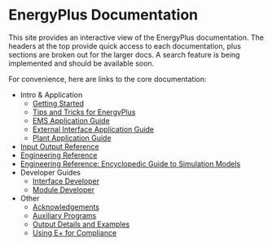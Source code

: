 # EnergyPlus Documentation

This site provides an interactive view of the EnergyPlus documentation.  The headers at the top provide quick access to each documentation, plus sections are broken out for the larger docs.  A search feature is being implemented and should be available soon.

For convenience, here are links to the core documentation:

* Intro & Application
    * [Getting Started](GettingStarted/GettingStarted.md)
    * [Tips and Tricks for EnergyPlus](Tips_and_Tricks_Using_EnergyPlus/Tips_and_Tricks_Using_EnergyPlus.md)
    * [EMS Application Guide](EMS_Application_Guide/EMS_Application_Guide.md)
    * [External Interface Application Guide](ExternalInterfaces_Application_Guide/ExternalInterfaces_Application_Guide.md)
    * [Plant Application Guide](PlantApplicationGuide/PlantApplicationGuide.md)
* [Input Output Reference](InputOutputReference/01-Page1.md)
* [Engineering Reference](EngineeringReference/01-Overview.md)
* [Engineering Reference: Encyclopedic Guide to Simulation Models](EngineeringReference/13-EncyclopaedicRefs.md)
* Developer Guides
    * [Interface Developer](InterfaceDeveloper/InterfaceDeveloper.md)
    * [Module Developer](ModuleDeveloper/ModuleDeveloper.md)
* Other
    * [Acknowledgements](Acknowledgements/Acknowledgments.md)
    * [Auxiliary Programs](AuxiliaryPrograms/AuxiliaryPrograms.md)
    * [Output Details and Examples](OutputDetailsAndExamples/OutputDetailsAndExamples.md)
    * [Using E+ for Compliance](Using_EnergyPlus_for_Compliance/Using_EnergyPlus_for_Compliance.md)
